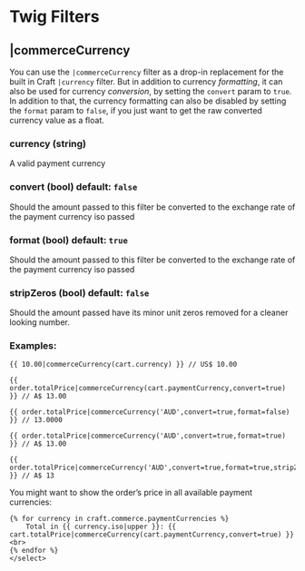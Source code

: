 # Twig Filters

## |commerceCurrency

You can use the `|commerceCurrency` filter as a drop-in replacement for the built in Craft `|currency` filter. But in addition to currency _formatting_, it can also be used for currency _conversion_, by setting the `convert` param to `true`. In addition to that, the currency formatting can also be disabled by setting the `format` param to `false`, if you just want to get the raw converted currency value as a float.

### currency (string)

A valid payment currency

### convert (bool) default: `false`

Should the amount passed to this filter be converted to the exchange rate of the payment currency iso passed

### format (bool) default: `true`

Should the amount passed to this filter be converted to the exchange rate of the payment currency iso passed

### stripZeros (bool) default: `false`

Should the amount passed have its minor unit zeros removed for a cleaner looking number.

### Examples:

```
{{ 10.00|commerceCurrency(cart.currency) }} // US$ 10.00

{{ order.totalPrice|commerceCurrency(cart.paymentCurrency,convert=true) }} // A$ 13.00

{{ order.totalPrice|commerceCurrency('AUD',convert=true,format=false) }} // 13.0000

{{ order.totalPrice|commerceCurrency('AUD',convert=true,format=true) }} // A$ 13.00

{{ order.totalPrice|commerceCurrency('AUD',convert=true,format=true,stripZeros=true) }} // A$ 13
```

You might want to show the order’s price in all available payment currencies:

```twig
{% for currency in craft.commerce.paymentCurrencies %}
    Total in {{ currency.iso|upper }}: {{ cart.totalPrice|commerceCurrency(cart.paymentCurrency,convert=true) }} <br>
{% endfor %}
</select>
```

